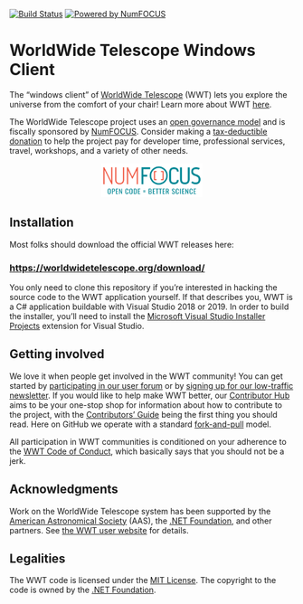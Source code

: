 [![Build Status](https://dev.azure.com/aasworldwidetelescope/WWT/_apis/build/status/WorldWideTelescope.wwt-windows-client?branchName=master)](https://dev.azure.com/aasworldwidetelescope/WWT/_build/latest?definitionId=19&branchName=master)
[![Powered by NumFOCUS](https://img.shields.io/badge/powered%20by-NumFOCUS-orange.svg?style=flat&colorA=E1523D&colorB=007D8A)](http://numfocus.org)

# WorldWide Telescope Windows Client

The “windows client” of [WorldWide
Telescope](https://worldwidetelescope.org/home) (WWT) lets you explore the
universe from the comfort of your chair! Learn more about WWT
[here](https://worldwidetelescope.org/home).

[//]: # (numfocus-fiscal-sponsor-attribution)

The WorldWide Telescope project uses an [open governance
model](https://worldwidetelescope.org/about/governance/) and is fiscally
sponsored by [NumFOCUS](https://numfocus.org/). Consider making a
[tax-deductible donation](https://numfocus.org/donate-for-worldwide-telescope)
to help the project pay for developer time, professional services, travel,
workshops, and a variety of other needs.

<div align="center">
  <a href="https://numfocus.org/donate-for-worldwide-telescope">
    <img height="60px"
         src="https://raw.githubusercontent.com/numfocus/templates/master/images/numfocus-logo.png">
  </a>
</div>


## Installation

Most folks should download the official WWT releases here:

### <https://worldwidetelescope.org/download/>

You only need to clone this repository if you’re interested in hacking the
source code to the WWT application yourself. If that describes you, WWT is a C#
application buildable with Visual Studio 2018 or 2019. In order to build the
installer, you’ll need to install the [Microsoft Visual Studio Installer
Projects][mvsip] extension for Visual Studio.

[mvsip]: https://marketplace.visualstudio.com/items?itemName=VisualStudioClient.MicrosoftVisualStudio2017InstallerProjects


## Getting involved

We love it when people get involved in the WWT community! You can get started by
[participating in our user forum][forum] or by [signing up for our low-traffic
newsletter][newsletter]. If you would like to help make WWT better, our
[Contributor Hub] aims to be your one-stop shop for information about how to
contribute to the project, with the [Contributors’ Guide] being the first thing
you should read. Here on GitHub we operate with a standard [fork-and-pull]
model.

[forum]: https://wwt-forum.org/
[newsletter]: https://bit.ly/wwt-signup
[Contributor Hub]: https://worldwidetelescope.github.io/
[Contributors’ Guide]: https://worldwidetelescope.github.io/contributing/
[fork-and-pull]: https://help.github.com/en/articles/about-collaborative-development-models

All participation in WWT communities is conditioned on your adherence to the
[WWT Code of Conduct], which basically says that you should not be a jerk.

[WWT Code of Conduct]: https://worldwidetelescope.github.io/code-of-conduct/


## Acknowledgments

Work on the WorldWide Telescope system has been supported by the [American
Astronomical Society] (AAS), the [.NET Foundation], and other partners. See [the
WWT user website][acks] for details.

[American Astronomical Society]: https://aas.org/
[.NET Foundation]: https://dotnetfoundation.org/
[acks]: https://worldwidetelescope.org/about/acknowledgments/


## Legalities

The WWT code is licensed under the [MIT License]. The copyright to the code is
owned by the [.NET Foundation].

[MIT License]: https://opensource.org/licenses/MIT
